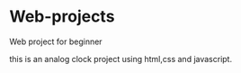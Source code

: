 # Web-projects
Web project for beginner

this is an analog clock project using html,css and javascript.
